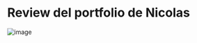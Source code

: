# Review del portfolio de Nicolas
![image](https://github.com/user-attachments/assets/2277f5b6-ce72-4bf1-9435-2ab76ac0aa17)

